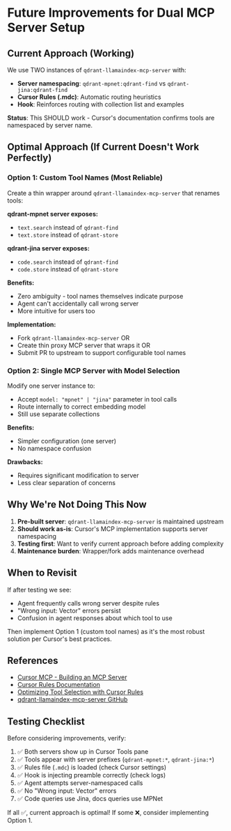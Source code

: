 # Future Improvements for Dual MCP Server Setup

## Current Approach (Working)

We use TWO instances of `qdrant-llamaindex-mcp-server` with:
- **Server namespacing**: `qdrant-mpnet:qdrant-find` vs `qdrant-jina:qdrant-find`
- **Cursor Rules (.mdc)**: Automatic routing heuristics
- **Hook**: Reinforces routing with collection list and examples

**Status**: This SHOULD work - Cursor's documentation confirms tools are namespaced by server name.

## Optimal Approach (If Current Doesn't Work Perfectly)

### Option 1: Custom Tool Names (Most Reliable)

Create a thin wrapper around `qdrant-llamaindex-mcp-server` that renames tools:

**qdrant-mpnet server exposes:**
- `text.search` instead of `qdrant-find`
- `text.store` instead of `qdrant-store`

**qdrant-jina server exposes:**
- `code.search` instead of `qdrant-find`
- `code.store` instead of `qdrant-store`

**Benefits:**
- Zero ambiguity - tool names themselves indicate purpose
- Agent can't accidentally call wrong server
- More intuitive for users too

**Implementation:**
- Fork `qdrant-llamaindex-mcp-server` OR
- Create thin proxy MCP server that wraps it OR
- Submit PR to upstream to support configurable tool names

### Option 2: Single MCP Server with Model Selection

Modify one server instance to:
- Accept `model: "mpnet" | "jina"` parameter in tool calls
- Route internally to correct embedding model
- Still use separate collections

**Benefits:**
- Simpler configuration (one server)
- No namespace confusion

**Drawbacks:**
- Requires significant modification to server
- Less clear separation of concerns

## Why We're Not Doing This Now

1. **Pre-built server**: `qdrant-llamaindex-mcp-server` is maintained upstream
2. **Should work as-is**: Cursor's MCP implementation supports server namespacing
3. **Testing first**: Want to verify current approach before adding complexity
4. **Maintenance burden**: Wrapper/fork adds maintenance overhead

## When to Revisit

If after testing we see:
- Agent frequently calls wrong server despite rules
- "Wrong input: Vector" errors persist
- Confusion in agent responses about which tool to use

Then implement Option 1 (custom tool names) as it's the most robust solution per Cursor's best practices.

## References

- [Cursor MCP - Building an MCP Server](https://docs.cursor.com/en/guides/tutorials/building-mcp-server)
- [Cursor Rules Documentation](https://cursor.com/docs/context/rules)
- [Optimizing Tool Selection with Cursor Rules](https://github.com/hyperskill/enlighter-content/blob/main/project_11_how_to_build_your_first_mcp_server/18_187_optimizing_tool_selection_with_cursor_rules.html)
- [qdrant-llamaindex-mcp-server GitHub](https://github.com/your-repo-here)

## Testing Checklist

Before considering improvements, verify:

1. ✅ Both servers show up in Cursor Tools pane
2. ✅ Tools appear with server prefixes (`qdrant-mpnet:*`, `qdrant-jina:*`)
3. ✅ Rules file (`.mdc`) is loaded (check Cursor settings)
4. ✅ Hook is injecting preamble correctly (check logs)
5. ✅ Agent attempts server-namespaced calls
6. ✅ No "Wrong input: Vector" errors
7. ✅ Code queries use Jina, docs queries use MPNet

If all ✅, current approach is optimal!
If some ❌, consider implementing Option 1.

